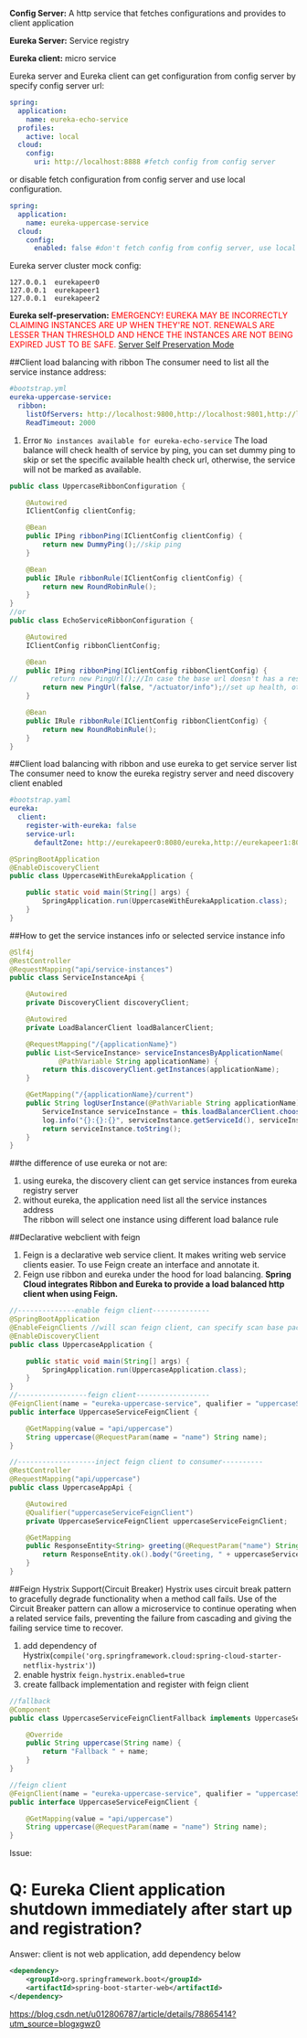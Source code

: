 **Config Server:**  A http service that fetches configurations and provides to client application

**Eureka Server:**  Service registry

**Eureka client:**  micro service

Eureka server and Eureka client can get configuration from config server by specify config server url:
 ```yaml
 spring:
   application:
     name: eureka-echo-service
   profiles:
     active: local
   cloud:
     config:
       uri: http://localhost:8888 #fetch config from config server
 
 ```
or disable fetch configuration from config server and use local configuration.
```yaml
spring:
  application:
    name: eureka-uppercase-service
  cloud:
    config:
      enabled: false #don't fetch config from config server, use local config

```
Eureka server cluster mock config: 
```
127.0.0.1  eurekapeer0
127.0.0.1  eurekapeer1
127.0.0.1  eurekapeer2
```

**Eureka self-preservation:** <font color='red'>EMERGENCY! EUREKA MAY BE INCORRECTLY CLAIMING INSTANCES ARE UP WHEN THEY'RE NOT. RENEWALS ARE LESSER THAN THRESHOLD AND HENCE THE INSTANCES ARE NOT BEING EXPIRED JUST TO BE SAFE.</font>
[Server Self Preservation Mode](https://github.com/Netflix/eureka/wiki/Server-Self-Preservation-Mode)

##Client load balancing with ribbon
The consumer need to list all the service instance address:
```yaml
#bootstrap.yml
eureka-uppercase-service:
  ribbon:
    listOfServers: http://localhost:9800,http://localhost:9801,http://localhost:9802
    ReadTimeout: 2000
```

1. Error `No instances available for eureka-echo-service`
The load balance will check health of service by ping, you can set dummy ping to skip or set the specific available health check url, otherwise, the service will not be marked as available.
```java
public class UppercaseRibbonConfiguration {

    @Autowired
    IClientConfig clientConfig;

    @Bean
    public IPing ribbonPing(IClientConfig clientConfig) {
        return new DummyPing();//skip ping
    }

    @Bean
    public IRule ribbonRule(IClientConfig clientConfig) {
        return new RoundRobinRule();
    }
}
//or
public class EchoServiceRibbonConfiguration {

    @Autowired
    IClientConfig ribbonClientConfig;

    @Bean
    public IPing ribbonPing(IClientConfig ribbonClientConfig) {
//        return new PingUrl();//In case the base url doesn't has a response, the service will be marked as not available
        return new PingUrl(false, "/actuator/info");//set up health, otherwise service can not be found
    }

    @Bean
    public IRule ribbonRule(IClientConfig ribbonClientConfig) {
        return new RoundRobinRule();
    }
}
```
##Client load balancing with ribbon and use eureka to get service server list
The consumer need to know the eureka registry server and need discovery client enabled
```yaml
#bootstrap.yaml
eureka:
  client:
    register-with-eureka: false
    service-url:
      defaultZone: http://eurekapeer0:8080/eureka,http://eurekapeer1:8081/eureka,http://eurekapeer2:8082/eureka

```
```java
@SpringBootApplication
@EnableDiscoveryClient
public class UppercaseWithEurekaApplication {

    public static void main(String[] args) {
        SpringApplication.run(UppercaseWithEurekaApplication.class);
    }
}
```

##How to get the service instances info or selected service instance info
```java
@Slf4j
@RestController
@RequestMapping("api/service-instances")
public class ServiceInstanceApi {

    @Autowired
    private DiscoveryClient discoveryClient;

    @Autowired
    private LoadBalancerClient loadBalancerClient;

    @RequestMapping("/{applicationName}")
    public List<ServiceInstance> serviceInstancesByApplicationName(
            @PathVariable String applicationName) {
        return this.discoveryClient.getInstances(applicationName);
    }

    @GetMapping("/{applicationName}/current")
    public String logUserInstance(@PathVariable String applicationName) {
        ServiceInstance serviceInstance = this.loadBalancerClient.choose(applicationName);
        log.info("{}:{}:{}", serviceInstance.getServiceId(), serviceInstance.getHost(), serviceInstance.getPort());
        return serviceInstance.toString();
    }
}

```
##the difference of use eureka or not are:  
1. using eureka, the discovery client can get service instances from eureka registry server  
2. without eureka, the application need list all the service instances address  
The ribbon will select one instance using different load balance rule  

##Declarative webclient with feign
1. Feign is a declarative web service client. It makes writing web service clients easier. To use Feign create an interface and annotate it. 
2. Feign use ribbon and eureka under the hood for load balancing. **Spring Cloud integrates Ribbon and Eureka to provide a load balanced http client when using Feign.**

```java
//--------------enable feign client--------------
@SpringBootApplication
@EnableFeignClients //will scan feign client, can specify scan base packages
@EnableDiscoveryClient
public class UppercaseApplication {

    public static void main(String[] args) {
        SpringApplication.run(UppercaseApplication.class);
    }
}
//-----------------feign client------------------
@FeignClient(name = "eureka-uppercase-service", qualifier = "uppercaseServiceFeignClient")
public interface UppercaseServiceFeignClient {

    @GetMapping(value = "api/uppercase")
    String uppercase(@RequestParam(name = "name") String name);
}

//-------------------inject feign client to consumer----------
@RestController
@RequestMapping("api/uppercase")
public class UppercaseAppApi {

    @Autowired
    @Qualifier("uppercaseServiceFeignClient")
    private UppercaseServiceFeignClient uppercaseServiceFeignClient;

    @GetMapping
    public ResponseEntity<String> greeting(@RequestParam("name") String name) {
        return ResponseEntity.ok().body("Greeting, " + uppercaseServiceFeignClient.uppercase(name));
    }
}

```
##Feign Hystrix Support(Circuit Breaker)
Hystrix uses circuit break pattern to gracefully degrade functionality when a method call fails. Use of the Circuit Breaker pattern can allow a microservice to continue operating when a related service fails, preventing the failure from cascading and giving the failing service time to recover.   
1. add dependency of Hystrix(`compile('org.springframework.cloud:spring-cloud-starter-netflix-hystrix')`)
2. enable hystrix `feign.hystrix.enabled=true`
3. create fallback implementation and register with feign client
```java
//fallback
@Component
public class UppercaseServiceFeignClientFallback implements UppercaseServiceFeignClient {

    @Override
    public String uppercase(String name) {
        return "Fallback " + name;
    }
}

//feign client
@FeignClient(name = "eureka-uppercase-service", qualifier = "uppercaseServiceFeignClient", fallback = UppercaseServiceFeignClientFallback.class)
public interface UppercaseServiceFeignClient {

    @GetMapping(value = "api/uppercase")
    String uppercase(@RequestParam(name = "name") String name);
}


```

Issue: 
# Q: Eureka Client application shutdown immediately after start up and registration?
Answer: client is not web application, add dependency below
```xml
<dependency>
    <groupId>org.springframework.boot</groupId>
    <artifactId>spring-boot-starter-web</artifactId>
</dependency>
```


https://blog.csdn.net/u012806787/article/details/78865414?utm_source=blogxgwz0